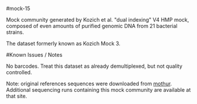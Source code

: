 #mock-15

Mock community generated by Kozich et al. "dual indexing" V4 HMP mock, composed of even amounts of purified genomic DNA from 21 bacterial strains.

The dataset formerly known as Kozich Mock 3.

#Known Issues / Notes

No barcodes. Treat this dataset as already demultiplexed, but not quality controlled.

Note: original references sequences were downloaded from [mothur](https://www.mothur.org/MiSeqDevelopmentData.html). Additional sequencing runs containing this mock community are available at that site.